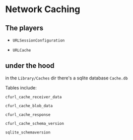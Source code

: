 # Network Caching


## The players

* `URLSessionConfiguration`

* `URLCache`

## under the hood

in the `Library/Caches` dir there's a sqlite database `Cache.db`

Tables include:

`cfurl_cache_receiver_data`

`cfurl_cache_blob_data`

`cfurl_cache_response`

`cfurl_cache_schema_version`

`sqlite_schemaversion`
